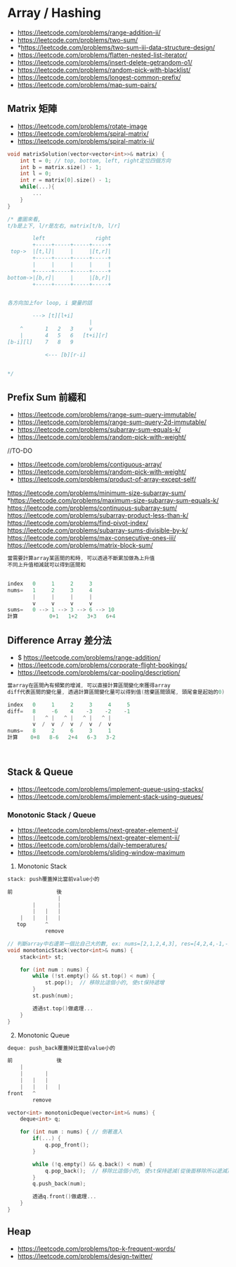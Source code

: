 # Array / Hashing
- https://leetcode.com/problems/range-addition-ii/
- https://leetcode.com/problems/two-sum/
- *https://leetcode.com/problems/two-sum-iii-data-structure-design/
- https://leetcode.com/problems/flatten-nested-list-iterator/
- https://leetcode.com/problems/insert-delete-getrandom-o1/
- https://leetcode.com/problems/random-pick-with-blacklist/
- https://leetcode.com/problems/longest-common-prefix/
- https://leetcode.com/problems/map-sum-pairs/

## Matrix 矩陣
- https://leetcode.com/problems/rotate-image
- https://leetcode.com/problems/spiral-matrix/
- https://leetcode.com/problems/spiral-matrix-ii/

```cpp
void matrixSolution(vector<vector<int>>& matrix) {
    int t = 0; // top, bottom, left, right定位四個方向
    int b = matrix.size() - 1;
    int l = 0;
    int r = matrix[0].size() - 1;
    while(...){
        ...
    }
}
```
```cpp
/* 畫圖來看, 
t/b是上下, l/r是左右, matrix[t/b, l/r]

        left                right
        +-----+-----+-----+-----+
 top->  |[t,l]|     |     |[t,r]|
        +-----+-----+-----+-----+
        |     |     |     |     |
        +-----+-----+-----+-----+
bottom->|[b,r]|     |     |[b,r]|
        +-----+-----+-----+-----+


各方向加上for loop, i 變量的話

        ---> [t][l+i]
                          |
    ^       1   2   3     v
    |       4   5   6   [t+i][r]
[b-i][l]    7   8   9

            <--- [b][r-i]


*/
```


## Prefix Sum 前綴和
- https://leetcode.com/problems/range-sum-query-immutable/
- https://leetcode.com/problems/range-sum-query-2d-immutable/
- https://leetcode.com/problems/subarray-sum-equals-k/
- https://leetcode.com/problems/random-pick-with-weight/

//TO-DO
- https://leetcode.com/problems/contiguous-array/
- https://leetcode.com/problems/random-pick-with-weight/
- https://leetcode.com/problems/product-of-array-except-self/

https://leetcode.com/problems/minimum-size-subarray-sum/
*https://leetcode.com/problems/maximum-size-subarray-sum-equals-k/
https://leetcode.com/problems/continuous-subarray-sum/
https://leetcode.com/problems/subarray-product-less-than-k/
https://leetcode.com/problems/find-pivot-index/
https://leetcode.com/problems/subarray-sums-divisible-by-k/
https://leetcode.com/problems/max-consecutive-ones-iii/
https://leetcode.com/problems/matrix-block-sum/
```cpp
當需要計算array某區間的和時, 可以透過不斷累加做為上升值
不同上升值相減就可以得到區間和


index   0     1     2     3
nums=   1     2     3     4
        |     |     |     |
        v     v     v     v
sums=   0 --> 1 --> 3 --> 6 --> 10   
計算          0+1   1+2   3+3   6+4


```


## Difference Array 差分法
- $ https://leetcode.com/problems/range-addition/
- https://leetcode.com/problems/corporate-flight-bookings/
- https://leetcode.com/problems/car-pooling/description/
```cpp
當array在區間內有頻繁的增減, 可以直接計算區間變化來獲得array
diff代表區間的變化量, 透過計算區間變化量可以得到值(捨棄區間頭尾, 頭尾會是起始的0)

index   0     1     2     3     4     5
diff=   8     -6    4    -3    -2    -1
        |   ^ |   ^ |   ^ |   ^ |
        v  /  v  /  v  /  v  /  v
nums=   8     2     6     3     1
計算    0+8   8-6   2+4   6-3   3-2

    
```

## Stack & Queue
- https://leetcode.com/problems/implement-queue-using-stacks/
- https://leetcode.com/problems/implement-stack-using-queues/


### Monotonic Stack / Queue
- https://leetcode.com/problems/next-greater-element-i/
- https://leetcode.com/problems/next-greater-element-ii/
- https://leetcode.com/problems/daily-temperatures/
- https://leetcode.com/problems/sliding-window-maximum


1. Monotonic Stack
```cpp
stack: push覆蓋掉比當前value小的

前              後
                |
        |       |
        |   |   |
    |   |   |   |
   top      ^
            remove

```
```cpp
// 判斷array中右邊第一個比自己大的數, ex: nums=[2,1,2,4,3], res=[4,2,4,-1,-1]
void monotonicStack(vector<int>& nums) {
    stack<int> st;

    for (int num : nums) {
        while (!st.empty() && st.top() < num) {
            st.pop();  // 移除比這個小的, 使st保持遞增
        }
        st.push(num);

        透過st.top()做處理...
    }
}
```

2. Monotonic Queue
```cpp
deque: push_back覆蓋掉比當前value小的

前              後
    |
    |       |
    |   |   |
    |   |   |   |
front   ^       
        remove


```
```cpp
vector<int> monotonicDeque(vector<int>& nums) {
    deque<int> q;

    for (int num : nums) { // 倒著進入
        if(...) {
            q.pop_front();
        }

        while (!q.empty() && q.back() < num) {
            q.pop_back();  // 移除比這個小的, 使st保持遞減(從後面移除所以遞減)
        }
        q.push_back(num);

        透過q.front()做處理...
    }
}
```

## Heap
- https://leetcode.com/problems/top-k-frequent-words/
- https://leetcode.com/problems/design-twitter/